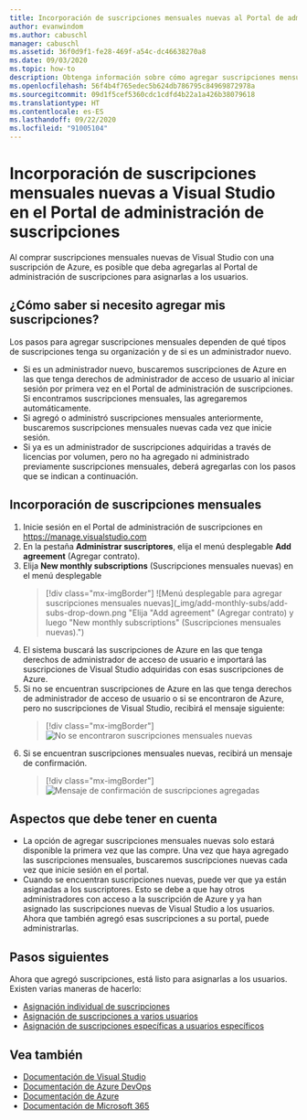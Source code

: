 ```yaml
---
title: Incorporación de suscripciones mensuales nuevas al Portal de administración de suscripciones | Microsoft Docs
author: evanwindom
ms.author: cabuschl
manager: cabuschl
ms.assetid: 36f0d9f1-fe28-469f-a54c-dc46638270a8
ms.date: 09/03/2020
ms.topic: how-to
description: Obtenga información sobre cómo agregar suscripciones mensuales de Visual Studio recién compradas al Portal de administración de suscripciones
ms.openlocfilehash: 56f4b4f765edec5b624db786795c84969872978a
ms.sourcegitcommit: 09d1f5cef5360cdc1cdfd4b22a1a426b38079618
ms.translationtype: HT
ms.contentlocale: es-ES
ms.lasthandoff: 09/22/2020
ms.locfileid: "91005104"
---
```

# <a name="add-new-monthly-visual-studio-subscriptions-to-the-subscriptions-administration-portal"></a>Incorporación de suscripciones mensuales nuevas a Visual Studio en el Portal de administración de suscripciones
Al comprar suscripciones mensuales nuevas de Visual Studio con una suscripción de Azure, es posible que deba agregarlas al Portal de administración de suscripciones para asignarlas a los usuarios.  

## <a name="how-do-i-know-if-i-need-to-add-my-subscriptions"></a>¿Cómo saber si necesito agregar mis suscripciones?
Los pasos para agregar suscripciones mensuales dependen de qué tipos de suscripciones tenga su organización y de si es un administrador nuevo.
- Si es un administrador nuevo, buscaremos suscripciones de Azure en las que tenga derechos de administrador de acceso de usuario al iniciar sesión por primera vez en el Portal de administración de suscripciones.  Si encontramos suscripciones mensuales, las agregaremos automáticamente. 
- Si agregó o administró suscripciones mensuales anteriormente, buscaremos suscripciones mensuales nuevas cada vez que inicie sesión. 
- Si ya es un administrador de suscripciones adquiridas a través de licencias por volumen, pero no ha agregado ni administrado previamente suscripciones mensuales, deberá agregarlas con los pasos que se indican a continuación.

## <a name="how-to-add-monthly-subscriptions"></a>Incorporación de suscripciones mensuales
1. Inicie sesión en el Portal de administración de suscripciones en <https://manage.visualstudio.com>
1. En la pestaña **Administrar suscriptores**, elija el menú desplegable **Add agreement** (Agregar contrato). 
1. Elija **New monthly subscriptions** (Suscripciones mensuales nuevas) en el menú desplegable
   > [!div class="mx-imgBorder"]
   > ![Menú desplegable para agregar suscripciones mensuales nuevas](_img/add-monthly-subs/add-subs-drop-down.png "Elija "Add agreement" (Agregar contrato) y luego "New monthly subscriptions" (Suscripciones mensuales nuevas).")
1. El sistema buscará las suscripciones de Azure en las que tenga derechos de administrador de acceso de usuario e importará las suscripciones de Visual Studio adquiridas con esas suscripciones de Azure.
1. Si no se encuentran suscripciones de Azure en las que tenga derechos de administrador de acceso de usuario o si se encontraron de Azure, pero no suscripciones de Visual Studio, recibirá el mensaje siguiente:
   > [!div class="mx-imgBorder"]
   > ![No se encontraron suscripciones mensuales nuevas](_img/add-monthly-subs/no-subs-found.png "Mensaje de error que indica que no hay ninguna suscripción de Azure ni suscripciones de Visual Studio disponibles.")
1. Si se encuentran suscripciones mensuales nuevas, recibirá un mensaje de confirmación.
   > [!div class="mx-imgBorder"]
   > ![Mensaje de confirmación de suscripciones agregadas](_img/add-monthly-subs/subs-added-confirmation.png "Un mensaje de confirmación mostrará las suscripciones agregadas.")

## <a name="things-to-keep-in-mind"></a>Aspectos que debe tener en cuenta
- La opción de agregar suscripciones mensuales nuevas solo estará disponible la primera vez que las compre.  Una vez que haya agregado las suscripciones mensuales, buscaremos suscripciones nuevas cada vez que inicie sesión en el portal. 
- Cuando se encuentran suscripciones nuevas, puede ver que ya están asignadas a los suscriptores.  Esto se debe a que hay otros administradores con acceso a la suscripción de Azure y ya han asignado las suscripciones nuevas de Visual Studio a los usuarios.  Ahora que también agregó esas suscripciones a su portal, puede administrarlas. 

## <a name="next-steps"></a>Pasos siguientes
Ahora que agregó suscripciones, está listo para asignarlas a los usuarios.  Existen varias maneras de hacerlo:
- [Asignación individual de suscripciones](assign-license.md)
- [Asignación de suscripciones a varios usuarios](assign-license-bulk.md)
- [Asignación de suscripciones específicas a usuarios específicos](assign-guid.md)

## <a name="see-also"></a>Vea también
- [Documentación de Visual Studio](/visualstudio/)
- [Documentación de Azure DevOps](/azure/devops/)
- [Documentación de Azure](/azure/)
- [Documentación de Microsoft 365](/microsoft-365/)